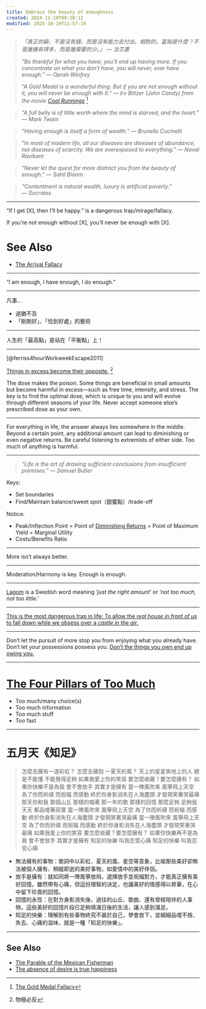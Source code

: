 ```yaml
---
title: Embrace the beauty of enoughness
created: 2024-11-18T09:18:12
modified: 2025-10-19T11:57:19
---
```


> _「真正的窮，不是沒有錢，而是沒有能力去付出。相對的，富裕是什麼？不是誰擁有得多，而是誰需要的少。」 — 沈芯菱_

> _“Be thankful for what you have; you’ll end up having more. If you concentrate on what you don’t have, you will never, ever have enough.” — Oprah Winfrey_

> _“A Gold Medal is a wonderful thing. But if you are not enough without it, you will never be enough with it.” — Irv Blitzer (John Candy) from the movie [Cool Runnings](https://www.imdb.com/title/tt0106611/)_ [^1]

> _“A full belly is of little worth where the mind is starved, and the heart.” ― Mark Twain_

> _“Having enough is itself a form of wealth.” — Brunello Cucinelli_

> _“In most of modern life, all our diseases are diseases of abundance, not diseases of scarcity. We are overexposed to everything.” — Naval Ravikant_

> _“Never let the quest for more distract you from the beauty of enough.” — Sahil Bloom_

> _“Contentment is natural wealth, luxury is artificial poverty.” ― Socrates_

---

“If I get [X], then I’ll be happy.” is a dangerous trap/mirage/fallacy.

If you’re not enough without [X], you’ll never be enough with [X].

# See Also

* [The Arrival Fallacy](The%20Arrival%20Fallacy.md)

---

“l am enough, I have enough, l do enough.”

---

凡事…

* 過猶不及
* 「剛剛好」、「恰到好處」的藝術

---

人生的「最高點」是站在「平衡點」上！

---

[@ferriss4hourWorkweekEscape2011]

[Things in excess become their opposite.](https://www.goodreads.com/quotes/9512978-things-in-excess-become-their-opposite-it-is-possible-to) [^2]

The dose makes the poison. Some things are beneficial in small amounts but become harmful in excess—such as free time, intensity, and stress. The key is to find the optimal dose, which is unique to you and will evolve through different seasons of your life. Never accept someone else’s prescribed dose as your own.

---

For everything in life, the answer always lies somewhere in the middle. Beyond a certain point, any additional amount can lead to diminishing or even negative returns. Be careful listening to extremists of either side. Too much of anything is harmful.

---

> _“Life is the art of drawing sufficient conclusions from insufficient premises.” — Samuel Butler_

Keys:

* Set boundaries
* Find/Maintain balance/sweet spot（甜蜜點）/trade-off

Notice:

* Peak/Inflection Point = Point of [Diminishing Returns](https://en.wikipedia.org/wiki/Diminishing_returns) = Point of Maximum Yield = Marginal Utility
* Costs/Benefits Ratio

---

More isn’t always better.

---

Moderation/Harmony is key. Enough is enough.

---

[Lagom](https://www.google.com/search?q=lagom) is a Swedish word meaning ‘_just the right amount_’ or ‘_not too much, not too little_.’

---

[This is the most dangerous trap in life: To allow the _real house in front of us_ to fall down while we obsess over a _castle in the air_.](https://www.sahilbloom.com/newsletter/the-most-dangerous-trap-in-life)

---

Don’t let the pursuit of more stop you from enjoying what you already have. Don’t let your possessions possess you. [Don’t the things you own end up owing you.](https://www.youtube.com/watch?v=zp-eEVkKh60)

---

# [The Four Pillars of Too Much](https://sketchplanations.com/the-four-pillars-of-too-much)

* Too much/many choice(s)
* Too much information
* Too much stuff
* Too fast

---

# 五月天《知足》

> 怎麼去擁有一道彩虹？
> 怎麼去擁抱 一夏天的風？
> 天上的星星笑地上的人
> 總是不能懂 不能覺得足夠
> 如果我愛上你的笑容
> 要怎麼收藏？要怎麼擁有？
> 如果你快樂不是為我
> 會不會放手 其實才是擁有
> 當一陣風吹來 風箏飛上天空
> 為了你而祈禱 而祝福 而感動
> 終於你身影消失在人海盡頭
> 才發現笑著哭最痛
> 那天你和我 那個山丘
> 那樣的唱著 那一年的歌
> 那樣的回憶 那麼足夠
> 足夠我天天 都品嚐著寂寞
> 當一陣風吹來 風箏飛上天空
> 為了你而祈禱 而祝福 而感動
> 終於你身影消失在人海盡頭
> 才發現笑著哭最痛
> 當一陣風吹來 風箏飛上天空
> 為了你而祈禱 而祝福 而感動
> 終於你身影消失在人海盡頭
> 才發現笑著哭最痛
> 如果我愛上你的笑容
> 要怎麼收藏？要怎麼擁有？
> 如果你快樂再不是為我
> 會不會放手 其實才是擁有
> 知足的快樂 叫我忍受心痛
> 知足的快樂 叫我忍受心痛

* 無法擁有的事物：歌詞中以彩虹、夏天的風、星空等意象，比喻那些美好卻無法被個人擁有、稍縱即逝的美好事物，如愛情中的美好伴侶。
* 放手是擁有：就如同將一陣風箏放飛，選擇放手並祝福對方，才能真正擁有美好回憶。雖然帶有心痛，但這份理智的決定，也讓美好的情感得以昇華，在心中留下珍貴的回憶。
* 回憶的永恆：在對方身影消失後，過往的山丘、歌曲、還有曾經陪伴的人事物，這些美好的回憶片段已足夠填滿日後的生活，讓人感到滿足。
* 知足的快樂：理解到有些事物終究不屬於自己，學會放下，並細細品嚐不捨、失去、心痛的滋味，就是一種「知足的快樂」。

---

## See Also

* [The Parable of the Mexican Fisherman](The%20Parable%20of%20the%20Mexican%20Fisherman.md)
* [The absence of desire is true happiness](the-absence-of-desire-is-true-happiness.md)

[^1]: [The Gold Medal Fallacy](https://www.sahilbloom.com/newsletter/the-gold-medal-fallacy-why-time-flies-more)
[^2]: 物極必反
